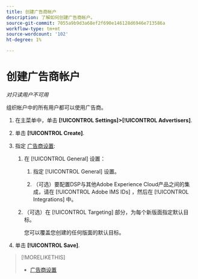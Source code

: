 ```yaml
---
title: 创建广告商帐户
description: 了解如何创建广告商帐户。
source-git-commit: 7055a9b9d3a68ef2f690e146128d6946e713586a
workflow-type: tm+mt
source-wordcount: '102'
ht-degree: 1%

---
```


# 创建广告商帐户

*对只读用户不可用*

组织帐户中的所有用户都可以使用广告商。

1. 在主菜单中，单击 **[!UICONTROL Settings]>[!UICONTROL Advertisers]**.

1. 单击 **[!UICONTROL Create]**.

1. 指定 [广告商设置](advertiser-settings.md):

   1. 在 [!UICONTROL General] 设置：

      1. 指定 [!UICONTROL General] 设置。

      1. （可选）要配置DSP与其他Adobe Experience Cloud产品之间的集成，请在 [!UICONTROL Adobe IMS IDs] ，然后在 [!UICONTROL Integrations] 中。
   1. （可选）在 [!UICONTROL Targeting] 部分，为每个新版面指定默认目标。

      您可以覆盖您创建的任何版面的默认目标。


1. 单击 **[!UICONTROL Save]**.

>[!MORELIKETHIS]
>
>* [广告商设置](/help/dsp/admin/advertiser-settings.md)

